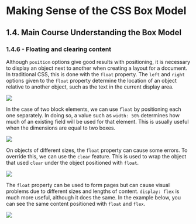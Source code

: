 # Making Sense of the CSS Box Model
## 1.4. Main Course Understanding the Box Model
### 1.4.6 - Floating and clearing content

Although `position` options give good results with positioning, it is necessary to display an object next to another when creating a layout for a document. In traditional CSS, this is done with the `float` property.  The `left` and `right` options given to the `float` property determine the location of an object relative to another object, such as the text in the current display area.

![](https://media.giphy.com/media/4Nbe7ToTqQAW59yiwb/giphy.gif)

In the case of two block elements, we can use `float` by positioning each one separately. In doing so, a value such as `width: 50%` determines how much of an existing field will be used for that element. This is usually useful when the dimensions are equal to two boxes.

![](https://media.giphy.com/media/U6pfx9mRvyJo2TTNrU/giphy.gif)

On objects of different sizes, the `float` property can cause some errors. To override this, we can use the `clear` feature. This is used to wrap the object that used `clear` under the object positioned with `float`.

![](https://media.giphy.com/media/1hM83OUY0VWU4A3xtb/giphy.gif)

The `float` property can be used to form pages but can cause visual problems due to different sizes and lengths of content. `display: flex` is much more useful, although it does the same. In the example below, you can see the same content positioned with `float` and `flex`.


![](https://media.giphy.com/media/2uI9r22fMcyKR2PSs5/giphy.gif)
